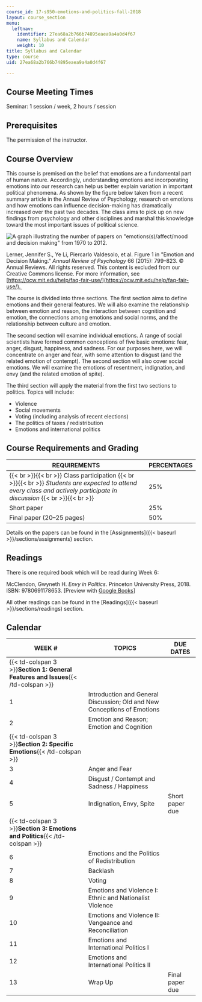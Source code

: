 ```yaml
---
course_id: 17-s950-emotions-and-politics-fall-2018
layout: course_section
menu:
  leftnav:
    identifier: 27ea68a2b766b74895eaea9a4a0d4f67
    name: Syllabus and Calendar
    weight: 10
title: Syllabus and Calendar
type: course
uid: 27ea68a2b766b74895eaea9a4a0d4f67

---
```


Course Meeting Times
--------------------

Seminar: 1 session / week, 2 hours / session

Prerequisites
-------------

The permission of the instructor.

Course Overview
---------------

This course is premised on the belief that emotions are a fundamental part of human nature. Accordingly, understanding emotions and incorporating emotions into our research can help us better explain variation in important political phenomena. As shown by the figure below taken from a recent summary article in the Annual Review of Psychology, research on emotions and how emotions can influence decision-making has dramatically increased over the past two decades. The class aims to pick up on new findings from psychology and other disciplines and marshal this knowledge toward the most important issues of political science.

![A graph illustrating the number of papers on "emotions(s)/affect/mood and decision making" from 1970 to 2012.](/courses/political-science/17-s950-emotions-and-politics-fall-2018/syllabus-and-calendar/17-S950_Figure1.jpg)

Lerner, Jennifer S., Ye Li, Piercarlo Valdesolo, et al. Figure 1 in "Emotion and Decision Making." _Annual Review of Psychology_ 66 (2015): 799–823. © Annual Reviews. All rights reserved. This content is excluded from our Creative Commons license. For more information, see [https://ocw.mit.edu/help/faq-fair-use/](https://ocw.mit.edu/help/faq-fair-use/). 

The course is divided into three sections. The first section aims to define emotions and their general features. We will also examine the relationship between emotion and reason, the interaction between cognition and emotion, the connections among emotions and social norms, and the relationship between culture and emotion.

The second section will examine individual emotions. A range of social scientists have formed common conceptions of five basic emotions: fear, anger, disgust, happiness, and sadness. For our purposes here, we will concentrate on anger and fear, with some attention to disgust (and the related emotion of contempt). The second section will also cover social emotions. We will examine the emotions of resentment, indignation, and envy (and the related emotion of spite).

The third section will apply the material from the first two sections to politics. Topics will include:

*   Violence
*   Social movements
*   Voting (including analysis of recent elections)
*   The politics of taxes / redistribution
*   Emotions and international politics

Course Requirements and Grading
-------------------------------

| REQUIREMENTS | PERCENTAGES |
| --- | --- |
|  {{< br >}}{{< br >}} Class participation {{< br >}}{{< br >}} _Students are expected to attend every class and actively participate in discussion_ {{< br >}}{{< br >}}  | 25% |
| Short paper | 25% |
| Final paper (20–25 pages)  | 50% 

Details on the papers can be found in the [Assignments]({{< baseurl >}}/sections/assignments) section.

Readings
--------

There is one required book which will be read during Week 6:

McClendon, Gwyneth H. _Envy in Politics_. Princeton University Press, 2018. ISBN: 9780691178653. \[Preview with [Google Books](https://books.google.com/books?id=zw08DwAAQBAJ&pg=PAfrontcover#v=onepage&q&f=false)\]

All other readings can be found in the [Readings]({{< baseurl >}}/sections/readings) section.

Calendar
--------

| WEEK # | TOPICS | DUE DATES |
| --- | --- | --- |
| {{< td-colspan 3 >}}**Section 1: General Features and Issues**{{< /td-colspan >}} |||
| 1 | Introduction and General Discussion; Old and New Conceptions of Emotions | &nbsp; |
| 2 | Emotion and Reason; Emotion and Cognition | &nbsp; |
| {{< td-colspan 3 >}}**Section 2: Specific Emotions**{{< /td-colspan >}} |||
| 3 | Anger and Fear | &nbsp; |
| 4 | Disgust / Contempt and Sadness / Happiness | &nbsp; |
| 5 | Indignation, Envy, Spite | Short paper due |
| {{< td-colspan 3 >}}**Section 3: Emotions and Politics**{{< /td-colspan >}} |||
| 6 | Emotions and the Politics of Redistribution | &nbsp; |
| 7 | Backlash | &nbsp; |
| 8 | Voting | &nbsp; |
| 9 | Emotions and Violence I: Ethnic and Nationalist Violence | &nbsp; |
| 10 | Emotions and Violence II: Vengeance and Reconciliation | &nbsp; |
| 11 | Emotions and International Politics I | &nbsp; |
| 12 | Emotions and International Politics II | &nbsp; |
| 13 | Wrap Up | Final paper due